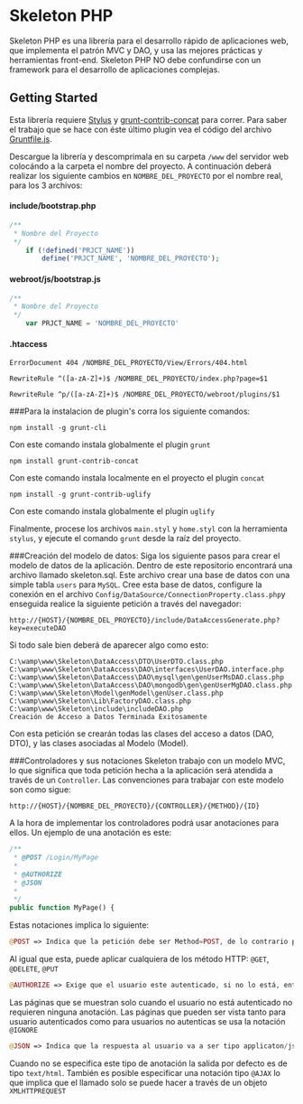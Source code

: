 # Skeleton PHP

Skeleton PHP es una librería para el desarrollo rápido de aplicaciones web, 
que implementa el patrón MVC y DAO, y usa las mejores prácticas y herramientas front-end. 
Skeleton PHP NO debe confundirse con un framework para el desarrollo de aplicaciones complejas.

## Getting Started
Esta librería requiere [Stylus](http://learnboost.github.io/stylus/) y 
[grunt-contrib-concat](https://github.com/gruntjs/grunt-contrib-concat) para correr.
Para saber el trabajo que se hace con éste último plugin vea el código del archivo
[Gruntfile.js](https://github.com/jpbaena13/Skeleton/blob/master/Gruntfile.js).


Descargue la librería y descomprimala en su carpeta `/www` del servidor web colocándo 
a la carpeta el nombre del proyecto. A continuación deberá realizar los siguiente cambios 
en `NOMBRE_DEL_PROYECTO` por el nombre real, para los 3 archivos:

#### include/bootstrap.php
```php
/**
 * Nombre del Proyecto 
 */
    if (!defined('PRJCT_NAME'))
        define('PRJCT_NAME', 'NOMBRE_DEL_PROYECTO');
```

#### webroot/js/bootstrap.js

```js
/**
 * Nombre del Proyecto
 */
    var PRJCT_NAME = 'NOMBRE_DEL_PROYECTO'
```

#### .htaccess

```htaccess
ErrorDocument 404 /NOMBRE_DEL_PROYECTO/View/Errors/404.html
```
```htaccess
RewriteRule ^([a-zA-Z]+)$ /NOMBRE_DEL_PROYECTO/index.php?page=$1
```
```htaccess
RewriteRule ^p/([a-zA-Z]+)$ /NOMBRE_DEL_PROYECTO/webroot/plugins/$1
```


###Para la instalacion de plugin's corra los siguiente comandos:
```shell
npm install -g grunt-cli
```

Con este comando instala globalmente el plugin `grunt`

```shell
npm install grunt-contrib-concat
```
Con este comando instala localmente en el proyecto el plugin `concat`

```shell
npm install -g grunt-contrib-uglify
```
Con este comando instala globalmente el plugin `uglify`

Finalmente, procese los archivos `main.styl` y `home.styl`  con la herramienta `stylus`, 
y ejecute el comando `grunt` desde la raíz del proyecto.

###Creación del modelo de datos:
Siga los siguiente pasos para crear el modelo de datos de la aplicación. Dentro de este repositorio encontrará una archivo llamado skeleton.sql. Este archivo crear una base de datos con una simple tabla `users` para `MySQL`. Cree esta base de datos, configure la conexión en el archivo `Config/DataSource/ConnectionProperty.class.php`y enseguida realice la siguiente petición a través del navegador:

```shell
http://{HOST}/{NOMBRE_DEL_PROYECTO}/include/DataAccessGenerate.php?key=executeDAO
```
 Si todo sale bien deberá de aparecer algo como esto:

```shell
C:\wamp\www\Skeleton\DataAccess\DTO\UserDTO.class.php
C:\wamp\www\Skeleton\DataAccess\DAO\interfaces\UserDAO.interface.php
C:\wamp\www\Skeleton\DataAccess\DAO\mysql\gen\genUserMsDAO.class.php
C:\wamp\www\Skeleton\DataAccess\DAO\mongodb\gen\genUserMgDAO.class.php
C:\wamp\www\Skeleton\Model\genModel\genUser.class.php
C:\wamp\www\Skeleton\Lib\FactoryDAO.class.php
C:\wamp\www\Skeleton\include\includeDAO.php
Creación de Acceso a Datos Terminada Exitosamente
```

Con esta petición se crearán todas las clases del acceso a datos (DAO, DTO), y las clases asociadas al Modelo (Model).

###Controladores y sus notaciones
Skeleton trabajo con un modelo MVC, lo que significa que toda petición hecha a la aplicación será atendida a través de un `Controller`. Las convenciones para trabajar con este modelo son como sigue:

```shell
http://{HOST}/{NOMBRE_DEL_PROYECTO}/{CONTROLLER}/{METHOD}/{ID}
```

A la hora de implementar los controladores podrá usar anotaciones para ellos. Un ejemplo de una anotación es este:

```php
/**
 * @POST /Login/MyPage
 *
 * @AUTHORIZE
 * @JSON
 *	
 */
public function MyPage() {
```

Estas notaciones implica lo siguiente:

```php
@POST => Indica que la petición debe ser Method=POST, de lo contrario podría lanzar una error 404 (Page not found)
```

Al igual que esta, puede aplicar cualquiera de los método HTTP: `@GET`, `@DELETE`, `@PUT`


```php
@AUTHORIZE => Exige que el usuario este autenticado, si no lo está, entonces lo envía a la página de Login
```

Las páginas que se muestran solo cuando el usuario no está autenticado no requieren ninguna anotación. Las páginas
que pueden ser vista tanto para usuario autenticados como para usuarios no autenticas se usa la notación `@IGNORE`

```php
@JSON => Indica que la respuesta al usuario va a ser tipo applicaton/json
```

Cuando no se especifica este tipo de anotación la salida por defecto es de tipo `text/html`. También es posible especificar una notación tipo `@AJAX` lo que implica que el llamado solo se puede hacer a través de un objeto `XMLHTTPREQUEST`